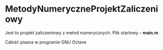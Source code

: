 # MetodyNumeryczneProjektZaliczeniowy

Jest to projekt zaliczeniowy z metod numerycznych. Plik startowy - <b>main.m</b>

Całość pisana w programie GNU Octave
